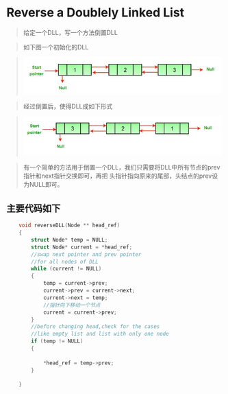 # Reverse a Doublely Linked List

> 给定一个DLL，写一个方法倒置DLL

> 如下图一个初始化的DLL

> ![初始状态的DLL](_v_images/20190224195800607_7330.jpg)

>经过倒置后，使得DLL成如下形式

>![倒置后的DLL](_v_images/20190224195857681_3812.jpg)

> 有一个简单的方法用于倒置一个DLL，我们只需要将DLL中所有节点的prev指针和next指针交换即可，再把
> 头指针指向原来的尾部，头结点的prev设为NULL即可。

## 主要代码如下

```c++
    void reverseDLL(Node ** head_ref)
    {
    	struct Node* temp = NULL;
    	struct Node* current = *head_ref;
    	//swap next pointer and prev pointer
    	//for all nodes of DLL
    	while (current != NULL)
    	{
    		temp = current->prev;
    		current->prev = current->next;
    		current->next = temp;
    		//指针向下移动一个节点
    		current = current->prev;
    	}
    	//before changing head,check for the cases
    	//like empty list and list with only one node
    	if (temp != NULL)
    	{

    		*head_ref = temp->prev;
    	}

    }
```
